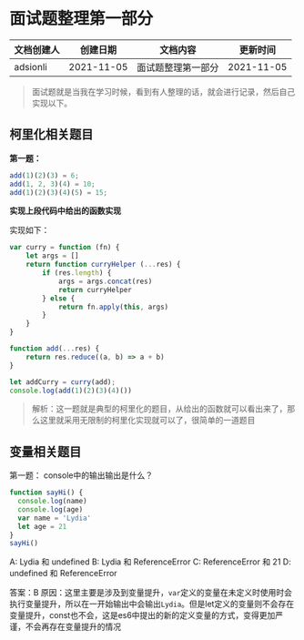 # 面试题整理第一部分

| 文档创建人 | 创建日期   | 文档内容           | 更新时间   |
| ---------- | ---------- | ------------------ | ---------- |
| adsionli   | 2021-11-05 | 面试题整理第一部分 | 2021-11-05 |

> 面试题就是当我在学习时候，看到有人整理的话，就会进行记录，然后自己实现以下。

## 柯里化相关题目

**第一题：**

```js
add(1)(2)(3) = 6;
add(1, 2, 3)(4) = 10;
add(1)(2)(3)(4)(5) = 15;
```

**实现上段代码中给出的函数实现**

实现如下：

```js
var curry = function (fn) {
    let args = []
    return function curryHelper (...res) {
        if (res.length) {
            args = args.concat(res)
            return curryHelper
        } else {
            return fn.apply(this, args)
        }
    }
}

function add(...res) {
    return res.reduce((a, b) => a + b)
}

let addCurry = curry(add);
console.log(add(1)(2)(3)(4)())
```

> 解析：这一题就是典型的柯里化的题目，从给出的函数就可以看出来了，那么这里就采用无限制的柯里化实现就可以了，很简单的一道题目



## 变量相关题目

第一题： console中的输出输出是什么？
```js
function sayHi() {
  console.log(name)
  console.log(age)
  var name = 'Lydia'
  let age = 21
}
sayHi()
```
A: Lydia 和 undefined
B: Lydia 和 ReferenceError
C: ReferenceError 和 21
D: undefined 和 ReferenceError

答案：B
原因：这里主要是涉及到变量提升，`var`定义的变量在未定义时使用时会执行变量提升，所以在一开始输出中会输出`Lydia`。但是let定义的变量则不会存在变量提升，const也不会，这是es6中提出的新的定义变量的方式，变得更加严谨，不会再存在变量提升的情况